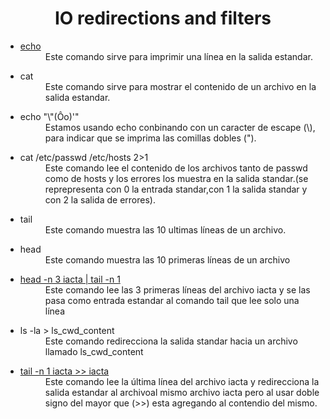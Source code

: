 <h1 style='text-align:center'>IO redirections and filters</h1>

<ul>
	<li>
		<dl>
			<dt><a href='./0-hello_world'>echo</a></dt>
			<dd>Este comando sirve para imprimir una línea en la salida estandar.</dd>
		</dl> 
	</li>
	<li>
		<dl>
			<dt>cat</dt>
			<dd>Este comando sirve para mostrar el contenido de un archivo en la salida estandar.</dd>
		</dl>
	</li>
	<li>
		<dl> 
			<dt>echo "\"(Ôo)'"</dt>
			<dd>Estamos usando echo conbinando con un caracter de escape (\), para indicar que se imprima las comillas dobles (").</dd>
		</dl>
	</li>
	<li>
		<dl>
			<dt>cat /etc/passwd /etc/hosts 2>1</dt>
			<dd>Este comando lee el contenido de los archivos tanto de passwd como de hosts y los errores los muestra en la salida standar.(se reprepresenta con 0 la entrada standar,con 1 la salida standar y con 2 la salida de errores).</dd>
		</dl> 
	</li>
	<li>
		<dl>
			<dt>tail</dt>
			<dd>Este comando muestra las 10 ultimas líneas de un archivo.</dd>
		</dl>
	</li>
	<li>
		<dl>
			<dt>head</dt>
			<dd>Este comando muestra las 10 primeras líneas de un archivo</dd>
		</dl>
	</li>
	<li>
		<dl>
			<dt><a href='./6-third_line'>head -n 3 iacta | tail -n 1</a></dt>
			<dd>Este comando lee las 3 primeras líneas del archivo iacta y se las pasa como entrada estandar al comando tail que lee solo una línea</dd>
		</dl>
	</li>
	<li>
		<dl>
			<dt><a herf='./8-cwd_state'>ls -la > ls_cwd_content</a></dt>
			<dd>Este comando redirecciona la salida standar hacia un archivo llamado ls_cwd_content</dd>
		</dl>
	</li>
	<li>
		<dl>
			<dt><a href='./9-duplicate_last_line'>tail -n 1 iacta >> iacta</a></dt>
			<dd>Este comando lee la última línea del archivo iacta y redirecciona la salida estandar al archivoal mismo archivo iacta pero al usar doble signo del mayor que (>>) esta agregando al contendio del mismo.</dd>
		</dl>
	</li>
</ul>
